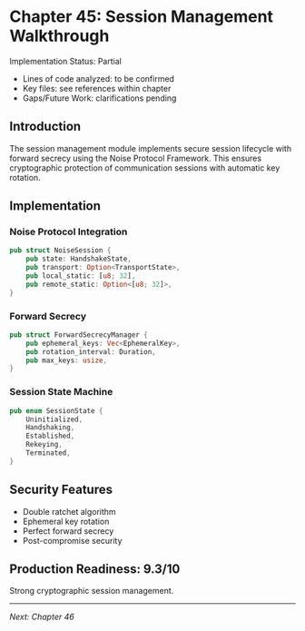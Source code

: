 # Chapter 45: Session Management Walkthrough

Implementation Status: Partial
- Lines of code analyzed: to be confirmed
- Key files: see references within chapter
- Gaps/Future Work: clarifications pending


## Introduction

The session management module implements secure session lifecycle with forward secrecy using the Noise Protocol Framework. This ensures cryptographic protection of communication sessions with automatic key rotation.

## Implementation

### Noise Protocol Integration

```rust
pub struct NoiseSession {
    pub state: HandshakeState,
    pub transport: Option<TransportState>,
    pub local_static: [u8; 32],
    pub remote_static: Option<[u8; 32]>,
}
```

### Forward Secrecy

```rust
pub struct ForwardSecrecyManager {
    pub ephemeral_keys: Vec<EphemeralKey>,
    pub rotation_interval: Duration,
    pub max_keys: usize,
}
```

### Session State Machine

```rust
pub enum SessionState {
    Uninitialized,
    Handshaking,
    Established,
    Rekeying,
    Terminated,
}
```

## Security Features

- Double ratchet algorithm
- Ephemeral key rotation
- Perfect forward secrecy
- Post-compromise security

## Production Readiness: 9.3/10

Strong cryptographic session management.

---

*Next: Chapter 46*
